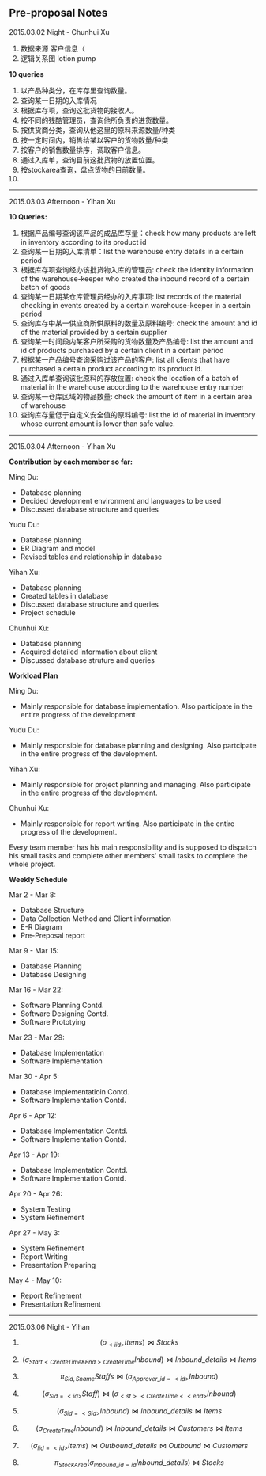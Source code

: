 Pre-proposal Notes
-----

2015.03.02 Night - Chunhui Xu

1. 数据来源 客户信息（
2. 逻辑关系图
lotion pump

**10 queries**

1. 以产品种类分，在库存里查询数量。
2. 查询某一日期的入库情况
3. 根据库存项，查询这批货物的接收人。
4. 按不同的残酷管理员，查询他所负责的进货数量。
5. 按供货商分类，查询从他这里的原料来源数量/种类
6. 按一定时间内，销售给某以客户的货物数量/种类
7. 按客户的销售数量排序，调取客户信息。
8. 通过入库单，查询目前这批货物的放置位置。
9. 按stockarea查询，盘点货物的目前数量。
10. 

-----

2015.03.03 Afternoon - Yihan Xu

**10 Queries:**

1. 根据产品编号查询该产品的成品库存量：check how many products are left in inventory according to its product id
2. 查询某一日期的入库清单：list the warehouse entry details in a certain period
3. 根据库存项查询经办该批货物入库的管理员: check the identity information of the warehouse-keeper who created the inbound record of a certain batch of goods
4. 查询某一日期某仓库管理员经办的入库事项: list records of the material checking in events created by a certain warehouse-keeper in a certain period
5. 查询库存中某一供应商所供原料的数量及原料编号: check the amount and id of the material provided by a certain supplier
6. 查询某一时间段内某客户所采购的货物数量及产品编号: list the amount and id of products purchased by a certain client in a certain period
7. 根据某一产品编号查询采购过该产品的客户: list all clients that have purchased a certain product according to its product id.
8. 通过入库单查询该批原料的存放位置: check the location of a batch of material in the warehouse according to the warehouse entry number
9. 查询某一仓库区域的物品数量: check the amount of item in a certain area of warehouse
10. 查询库存量低于自定义安全值的原料编号: list the id of material in inventory whose current amount is lower than safe value.

-----

2015.03.04 Afternoon - Yihan Xu

**Contribution by each member so far:**

Ming Du: 
- Database planning
- Decided development environment and languages to be used
- Discussed database structure and queries

Yudu Du: 
- Database planning
- ER Diagram and model
- Revised tables and relationship in database

Yihan Xu: 
- Database planning
- Created tables in database
- Discussed database structure and queries
- Project schedule

Chunhui Xu: 
- Database planning
- Acquired detailed information about client
- Discussed database struture and queries

**Workload Plan**

Ming Du: 
- Mainly responsible for database implementation. Also participate in the entire progress of the development

Yudu Du: 
- Mainly responsible for database planning and designing. Also partcipate in the entire progress of the development.

Yihan Xu: 
- Mainly responsible for project planning and managing. Also participate in the entire progress of the development.

Chunhui Xu: 
- Mainly responsible for report writing. Also participate in the entire progress of the development.

Every team member has his main responsibility and is supposed to dispatch his small tasks and complete other members' small tasks to complete the whole project.

**Weekly Schedule**

Mar 2 - Mar 8: 
- Database Structure
- Data Collection Method and Client information
- E-R Diagram
- Pre-Preposal report

Mar 9 - Mar 15:
- Database Planning
- Database Designing

Mar 16 - Mar 22:
- Software Planning Contd.
- Software Designing Contd.
- Software Prototying

Mar 23 - Mar 29:
- Database Implementation
- Software Implementation

Mar 30 - Apr 5:
- Database Implementatioin Contd.
- Software Implementation Contd.

Apr 6 - Apr 12:
- Database Implementation Contd.
- Software Implementation Contd.

Apr 13 - Apr 19:
- Database Implementation Contd.
- Software Implementation Contd.

Apr 20 - Apr 26:
- System Testing
- System Refinement

Apr 27 - May 3:
- System Refinement
- Report Writing
- Presentation Preparing

May 4 - May 10:
- Report Refinement
- Presentation Refinement


-----
2015.03.06 Night - Yihan

1. $$ ({ \sigma  }_{ <iid> }Items)\bowtie Stocks $$

2. $$ ({ \sigma  }_{ Start<CreateTime \&  End>CreateTime }Inbound) \bowtie Inbound\_details \bowtie Items $$

3. $$ { \pi  }_{ Sid, Sname }Staffs\bowtie ({ \sigma  }_{ Approver\_ id=<id> }Inbound) $$

4. $$ ({ \sigma  }_{ Sid=<id> }Staff)\bowtie ({ \sigma  }_{ <st><CreateTime<<end> }Inbound) $$

5. $$ ({ \sigma  }_{ Sid=<Sid> }Inbound)\bowtie Inbound\_ details \bowtie Items $$

6. $$ ({ \sigma  }_{ CreateTime }Inbound)\bowtie Inbound\_ details\bowtie Customers \bowtie Items $$

7. $$ ({ \sigma  }_{ Iid=<id> }Items)\bowtie Outbound\_ details\bowtie Outbound\bowtie Customers $$

8. $$ { \pi }_{ StockArea }({ \sigma }_{ Inbound\_id=id }Inbound\_details) \bowtie Stocks $$

